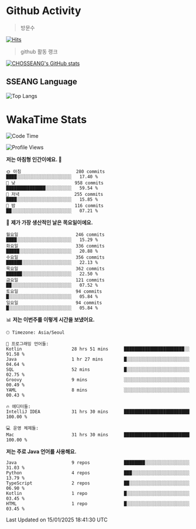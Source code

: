 <!--
**CHOSSEANG/CHOSSEANG** is a ✨ _special_ ✨ repository because its `README.md` (this file) appears on your GitHub profile.

Here are some ideas to get you started:

- 🔭 I’m currently working on ...
- 🌱 I’m currently learning ...
- 👯 I’m looking to collaborate on ...
- 🤔 I’m looking for help with ...
- 💬 Ask me about ...
- 📫 How to reach me: ...
- 😄 Pronouns: ...
- ⚡ Fun fact: ...
-->

# Github Activity
> 방문수

[![Hits](https://hits.seeyoufarm.com/api/count/incr/badge.svg?url=https%3A%2F%2Fgithub.com%2FCHOSSEANG&count_bg=%238AED3E&title_bg=%23495358&icon=electron.svg&icon_color=%23E7E7E7&title=CHOSSEANG&edge_flat=false)](https://hits.seeyoufarm.com)
> github 활동 랭크

[![CHOSSEANG's GitHub stats](https://github-readme-stats.vercel.app/api?username=CHOSSEANG)](https://github.com/CHOSSEANG/github-readme-stats)

## SSEANG Language
![Top Langs](https://github-readme-stats.vercel.app/api/top-langs/?username=CHOSSEANG&layout=compact)

# WakaTime Stats

<!--START_SECTION:waka-->
![Code Time](http://img.shields.io/badge/Code%20Time-364%20hrs%203%20mins-blue)

![Profile Views](http://img.shields.io/badge/Profile%20Views-18-blue)

**저는 아침형 인간이에요. 🐤** 

```text
🌞 아침                     280 commits         ████░░░░░░░░░░░░░░░░░░░░░   17.40 % 
🌆 낮　                     958 commits         ███████████████░░░░░░░░░░   59.54 % 
🌃 저녁                     255 commits         ████░░░░░░░░░░░░░░░░░░░░░   15.85 % 
🌙 밤　                     116 commits         ██░░░░░░░░░░░░░░░░░░░░░░░   07.21 % 
```
📅 **제가 가장 생산적인 날은 목요일이에요.** 

```text
월요일                      246 commits         ████░░░░░░░░░░░░░░░░░░░░░   15.29 % 
화요일                      336 commits         █████░░░░░░░░░░░░░░░░░░░░   20.88 % 
수요일                      356 commits         ██████░░░░░░░░░░░░░░░░░░░   22.13 % 
목요일                      362 commits         ██████░░░░░░░░░░░░░░░░░░░   22.50 % 
금요일                      121 commits         ██░░░░░░░░░░░░░░░░░░░░░░░   07.52 % 
토요일                      94 commits          █░░░░░░░░░░░░░░░░░░░░░░░░   05.84 % 
일요일                      94 commits          █░░░░░░░░░░░░░░░░░░░░░░░░   05.84 % 
```


📊 **저는 이번주를 이렇게 시간을 보냈어요.** 

```text
🕑︎ Timezone: Asia/Seoul

💬 프로그래밍 언어들: 
Kotlin                   28 hrs 51 mins      ███████████████████████░░   91.58 % 
Java                     1 hr 27 mins        █░░░░░░░░░░░░░░░░░░░░░░░░   04.64 % 
SQL                      52 mins             █░░░░░░░░░░░░░░░░░░░░░░░░   02.75 % 
Groovy                   9 mins              ░░░░░░░░░░░░░░░░░░░░░░░░░   00.49 % 
YAML                     8 mins              ░░░░░░░░░░░░░░░░░░░░░░░░░   00.43 % 

🔥 에디터들: 
IntelliJ IDEA            31 hrs 30 mins      █████████████████████████   100.00 % 

💻 운영 체제들: 
Mac                      31 hrs 30 mins      █████████████████████████   100.00 % 
```

**저는 주로 Java 언어를 사용해요.** 

```text
Java                     9 repos             ████████░░░░░░░░░░░░░░░░░   31.03 % 
Python                   4 repos             ███░░░░░░░░░░░░░░░░░░░░░░   13.79 % 
TypeScript               2 repos             ██░░░░░░░░░░░░░░░░░░░░░░░   06.90 % 
Kotlin                   1 repo              █░░░░░░░░░░░░░░░░░░░░░░░░   03.45 % 
HTML                     1 repo              █░░░░░░░░░░░░░░░░░░░░░░░░   03.45 % 
```




 Last Updated on 15/01/2025 18:41:30 UTC
<!--END_SECTION:waka-->
